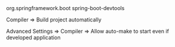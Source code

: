 <dependency>
  <groupId>org.springframework.boot</groupId>
  <artifactId>spring-boot-devtools</artifactId>
</dependency>

Compiler  =>  Build project automatically

Advanced Settings => Compiler => Allow auto-make to start even if developed application
